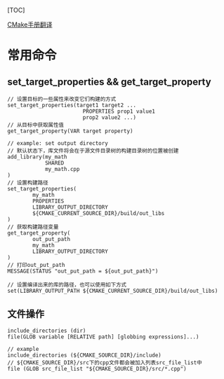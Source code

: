 [TOC]

[CMake手册翻译](https://www.zybuluo.com/khan-lau/note/254724)

# **常用命令**

## **set_target_properties && get_target_property**

``` shell
// 设置目标的一些属性来改变它们构建的方式
set_target_properties(target1 target2 ...
                        PROPERTIES prop1 value1
                        prop2 value2 ...)
// 从目标中获取属性值                        
get_target_property(VAR target property)
```

``` shell
// example: set output directory
// 默认状态下，库文件将会在于源文件目录树的构建目录树的位置被创建
add_library(my_math
            SHARED
            my_math.cpp 
)
// 设置构建路径
set_target_properties(
        my_math
        PROPERTIES
        LIBRARY_OUTPUT_DIRECTORY
        ${CMAKE_CURRENT_SOURCE_DIR}/build/out_libs
)
// 获取构建路径变量
get_target_property(
		out_put_path
		my_math
		LIBRARY_OUTPUT_DIRECTORY
)
// 打印out_put_path
MESSAGE(STATUS "out_put_path = ${out_put_path}")
```

``` shell
// 设置编译出来的库的路径，也可以使用如下方式
set(LIBRARY_OUTPUT_PATH ${CMAKE_CURRENT_SOURCE_DIR}/build/out_libs)
```

## **文件操作**

``` shell
include_directories (dir)
file(GLOB variable [RELATIVE path] [globbing expressions]...)
```

``` shell
// example 
include_directories (${CMAKE_SOURCE_DIR}/include)
// ${CMAKE_SOURCE_DIR}/src下的cpp文件都会被加入列表src_file_list中
file (GLOB src_file_list "${CMAKE_SOURCE_DIR}/src/*.cpp")

```

